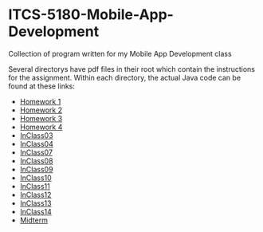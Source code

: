 # ITCS-5180-Mobile-App-Development
Collection of program written for my Mobile App Development class

Several directorys have pdf files in their root which contain the instructions for the assignment.  Within each directory, the actual Java code can be found at these links:

 * [Homework 1](https://github.com/sfox33/ITCS-5180-Mobile-App-Development/tree/master/Homework1/app/src/main/java/com/example/tipcalculator "Homework 1")
 * [Homework 2](https://github.com/sfox33/ITCS-5180-Mobile-App-Development/tree/master/Homework2/ToDoListApp/app/src/main/java/com/example/andyl/to_dolistapp "Homework 2")
 * [Homework 3](https://github.com/sfox33/ITCS-5180-Mobile-App-Development/tree/master/Homework3/app/src/main/java/edu/uncc/homework03 "Homework 3")
 * [Homework 4](https://github.com/sfox33/ITCS-5180-Mobile-App-Development/tree/master/Homework4/app/src/main/java/com/example/andyl/homework4 "Homework 4")
 * [InClass03](https://github.com/sfox33/ITCS-5180-Mobile-App-Development/tree/master/InClass03/app/src/main/java/com/example/inclass03 "InClass03")
 * [InClass04](https://github.com/sfox33/ITCS-5180-Mobile-App-Development/tree/master/InClass04/app/src/main/java/com/example/inclass04 "InClass04")
 * [InClass07](https://github.com/sfox33/ITCS-5180-Mobile-App-Development/tree/master/InClass07/app/src/main/java/edu/uncc/inclass07 "InClass07")
 * [InClass08](https://github.com/sfox33/ITCS-5180-Mobile-App-Development/tree/master/InClass08/app/src/main/java/com/example/inclass03 "InClass08")
 * [InClass09](https://github.com/sfox33/ITCS-5180-Mobile-App-Development/tree/master/InClass09/app/src/main/java/com/example/andyl/inclass09 "InClass09")
 * [InClass10](https://github.com/sfox33/ITCS-5180-Mobile-App-Development/tree/master/InClass10/app/src/main/java/edu/uncc/inclass10 "InClass10")
 * [InClass11](https://github.com/sfox33/ITCS-5180-Mobile-App-Development/tree/master/InClass11/app/src/main/java/edu/uncc/inclass11 "InClass11")
 * [InClass12](https://github.com/sfox33/ITCS-5180-Mobile-App-Development/tree/master/InClass12/app/src/main/java/edu/uncc/inclass12v2 "InClass12")
 * [InClass13](https://github.com/sfox33/ITCS-5180-Mobile-App-Development/tree/master/InClass13/app/src/main/java/edu/uncc/inclass13/ "InClass13")
 * [InClass14](https://github.com/sfox33/ITCS-5180-Mobile-App-Development/tree/master/InClass14/app/src/main/java/edu/uncc/inclass14/ "InClass14")
 * [Midterm](https://github.com/sfox33/ITCS-5180-Mobile-App-Development/tree/master/Midterm/app/src/main/java/edu/uncc/midterm/ "Midterm")

